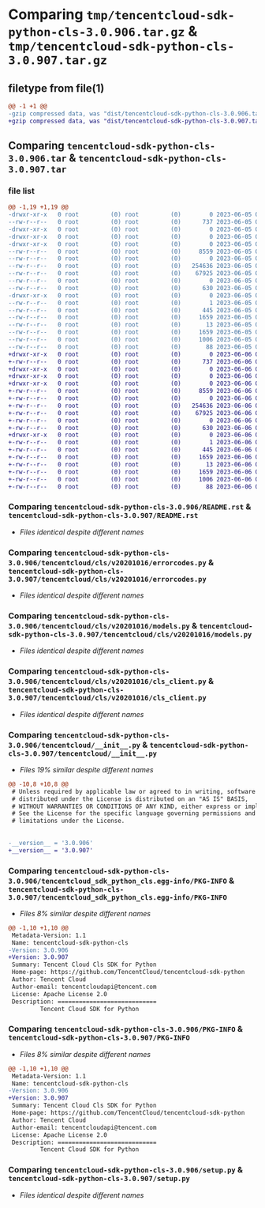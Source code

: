 # Comparing `tmp/tencentcloud-sdk-python-cls-3.0.906.tar.gz` & `tmp/tencentcloud-sdk-python-cls-3.0.907.tar.gz`

## filetype from file(1)

```diff
@@ -1 +1 @@
-gzip compressed data, was "dist/tencentcloud-sdk-python-cls-3.0.906.tar", last modified: Mon Jun  5 00:30:53 2023, max compression
+gzip compressed data, was "dist/tencentcloud-sdk-python-cls-3.0.907.tar", last modified: Tue Jun  6 02:22:51 2023, max compression
```

## Comparing `tencentcloud-sdk-python-cls-3.0.906.tar` & `tencentcloud-sdk-python-cls-3.0.907.tar`

### file list

```diff
@@ -1,19 +1,19 @@
-drwxr-xr-x   0 root         (0) root         (0)        0 2023-06-05 00:30:53.000000 tencentcloud-sdk-python-cls-3.0.906/
--rw-r--r--   0 root         (0) root         (0)      737 2023-06-05 00:30:52.000000 tencentcloud-sdk-python-cls-3.0.906/README.rst
-drwxr-xr-x   0 root         (0) root         (0)        0 2023-06-05 00:30:53.000000 tencentcloud-sdk-python-cls-3.0.906/tencentcloud/
-drwxr-xr-x   0 root         (0) root         (0)        0 2023-06-05 00:30:53.000000 tencentcloud-sdk-python-cls-3.0.906/tencentcloud/cls/
-drwxr-xr-x   0 root         (0) root         (0)        0 2023-06-05 00:30:53.000000 tencentcloud-sdk-python-cls-3.0.906/tencentcloud/cls/v20201016/
--rw-r--r--   0 root         (0) root         (0)     8559 2023-06-05 00:30:52.000000 tencentcloud-sdk-python-cls-3.0.906/tencentcloud/cls/v20201016/errorcodes.py
--rw-r--r--   0 root         (0) root         (0)        0 2023-06-05 00:30:52.000000 tencentcloud-sdk-python-cls-3.0.906/tencentcloud/cls/v20201016/__init__.py
--rw-r--r--   0 root         (0) root         (0)   254636 2023-06-05 00:30:52.000000 tencentcloud-sdk-python-cls-3.0.906/tencentcloud/cls/v20201016/models.py
--rw-r--r--   0 root         (0) root         (0)    67925 2023-06-05 00:30:52.000000 tencentcloud-sdk-python-cls-3.0.906/tencentcloud/cls/v20201016/cls_client.py
--rw-r--r--   0 root         (0) root         (0)        0 2023-06-05 00:30:52.000000 tencentcloud-sdk-python-cls-3.0.906/tencentcloud/cls/__init__.py
--rw-r--r--   0 root         (0) root         (0)      630 2023-06-05 00:30:52.000000 tencentcloud-sdk-python-cls-3.0.906/tencentcloud/__init__.py
-drwxr-xr-x   0 root         (0) root         (0)        0 2023-06-05 00:30:53.000000 tencentcloud-sdk-python-cls-3.0.906/tencentcloud_sdk_python_cls.egg-info/
--rw-r--r--   0 root         (0) root         (0)        1 2023-06-05 00:30:53.000000 tencentcloud-sdk-python-cls-3.0.906/tencentcloud_sdk_python_cls.egg-info/dependency_links.txt
--rw-r--r--   0 root         (0) root         (0)      445 2023-06-05 00:30:53.000000 tencentcloud-sdk-python-cls-3.0.906/tencentcloud_sdk_python_cls.egg-info/SOURCES.txt
--rw-r--r--   0 root         (0) root         (0)     1659 2023-06-05 00:30:53.000000 tencentcloud-sdk-python-cls-3.0.906/tencentcloud_sdk_python_cls.egg-info/PKG-INFO
--rw-r--r--   0 root         (0) root         (0)       13 2023-06-05 00:30:53.000000 tencentcloud-sdk-python-cls-3.0.906/tencentcloud_sdk_python_cls.egg-info/top_level.txt
--rw-r--r--   0 root         (0) root         (0)     1659 2023-06-05 00:30:53.000000 tencentcloud-sdk-python-cls-3.0.906/PKG-INFO
--rw-r--r--   0 root         (0) root         (0)     1006 2023-06-05 00:30:52.000000 tencentcloud-sdk-python-cls-3.0.906/setup.py
--rw-r--r--   0 root         (0) root         (0)       88 2023-06-05 00:30:53.000000 tencentcloud-sdk-python-cls-3.0.906/setup.cfg
+drwxr-xr-x   0 root         (0) root         (0)        0 2023-06-06 02:22:51.000000 tencentcloud-sdk-python-cls-3.0.907/
+-rw-r--r--   0 root         (0) root         (0)      737 2023-06-06 02:22:51.000000 tencentcloud-sdk-python-cls-3.0.907/README.rst
+drwxr-xr-x   0 root         (0) root         (0)        0 2023-06-06 02:22:51.000000 tencentcloud-sdk-python-cls-3.0.907/tencentcloud/
+drwxr-xr-x   0 root         (0) root         (0)        0 2023-06-06 02:22:51.000000 tencentcloud-sdk-python-cls-3.0.907/tencentcloud/cls/
+drwxr-xr-x   0 root         (0) root         (0)        0 2023-06-06 02:22:51.000000 tencentcloud-sdk-python-cls-3.0.907/tencentcloud/cls/v20201016/
+-rw-r--r--   0 root         (0) root         (0)     8559 2023-06-06 02:22:51.000000 tencentcloud-sdk-python-cls-3.0.907/tencentcloud/cls/v20201016/errorcodes.py
+-rw-r--r--   0 root         (0) root         (0)        0 2023-06-06 02:22:51.000000 tencentcloud-sdk-python-cls-3.0.907/tencentcloud/cls/v20201016/__init__.py
+-rw-r--r--   0 root         (0) root         (0)   254636 2023-06-06 02:22:51.000000 tencentcloud-sdk-python-cls-3.0.907/tencentcloud/cls/v20201016/models.py
+-rw-r--r--   0 root         (0) root         (0)    67925 2023-06-06 02:22:51.000000 tencentcloud-sdk-python-cls-3.0.907/tencentcloud/cls/v20201016/cls_client.py
+-rw-r--r--   0 root         (0) root         (0)        0 2023-06-06 02:22:51.000000 tencentcloud-sdk-python-cls-3.0.907/tencentcloud/cls/__init__.py
+-rw-r--r--   0 root         (0) root         (0)      630 2023-06-06 02:22:51.000000 tencentcloud-sdk-python-cls-3.0.907/tencentcloud/__init__.py
+drwxr-xr-x   0 root         (0) root         (0)        0 2023-06-06 02:22:51.000000 tencentcloud-sdk-python-cls-3.0.907/tencentcloud_sdk_python_cls.egg-info/
+-rw-r--r--   0 root         (0) root         (0)        1 2023-06-06 02:22:51.000000 tencentcloud-sdk-python-cls-3.0.907/tencentcloud_sdk_python_cls.egg-info/dependency_links.txt
+-rw-r--r--   0 root         (0) root         (0)      445 2023-06-06 02:22:51.000000 tencentcloud-sdk-python-cls-3.0.907/tencentcloud_sdk_python_cls.egg-info/SOURCES.txt
+-rw-r--r--   0 root         (0) root         (0)     1659 2023-06-06 02:22:51.000000 tencentcloud-sdk-python-cls-3.0.907/tencentcloud_sdk_python_cls.egg-info/PKG-INFO
+-rw-r--r--   0 root         (0) root         (0)       13 2023-06-06 02:22:51.000000 tencentcloud-sdk-python-cls-3.0.907/tencentcloud_sdk_python_cls.egg-info/top_level.txt
+-rw-r--r--   0 root         (0) root         (0)     1659 2023-06-06 02:22:51.000000 tencentcloud-sdk-python-cls-3.0.907/PKG-INFO
+-rw-r--r--   0 root         (0) root         (0)     1006 2023-06-06 02:22:51.000000 tencentcloud-sdk-python-cls-3.0.907/setup.py
+-rw-r--r--   0 root         (0) root         (0)       88 2023-06-06 02:22:51.000000 tencentcloud-sdk-python-cls-3.0.907/setup.cfg
```

### Comparing `tencentcloud-sdk-python-cls-3.0.906/README.rst` & `tencentcloud-sdk-python-cls-3.0.907/README.rst`

 * *Files identical despite different names*

### Comparing `tencentcloud-sdk-python-cls-3.0.906/tencentcloud/cls/v20201016/errorcodes.py` & `tencentcloud-sdk-python-cls-3.0.907/tencentcloud/cls/v20201016/errorcodes.py`

 * *Files identical despite different names*

### Comparing `tencentcloud-sdk-python-cls-3.0.906/tencentcloud/cls/v20201016/models.py` & `tencentcloud-sdk-python-cls-3.0.907/tencentcloud/cls/v20201016/models.py`

 * *Files identical despite different names*

### Comparing `tencentcloud-sdk-python-cls-3.0.906/tencentcloud/cls/v20201016/cls_client.py` & `tencentcloud-sdk-python-cls-3.0.907/tencentcloud/cls/v20201016/cls_client.py`

 * *Files identical despite different names*

### Comparing `tencentcloud-sdk-python-cls-3.0.906/tencentcloud/__init__.py` & `tencentcloud-sdk-python-cls-3.0.907/tencentcloud/__init__.py`

 * *Files 19% similar despite different names*

```diff
@@ -10,8 +10,8 @@
 # Unless required by applicable law or agreed to in writing, software
 # distributed under the License is distributed on an "AS IS" BASIS,
 # WITHOUT WARRANTIES OR CONDITIONS OF ANY KIND, either express or implied.
 # See the License for the specific language governing permissions and
 # limitations under the License.
 
 
-__version__ = '3.0.906'
+__version__ = '3.0.907'
```

### Comparing `tencentcloud-sdk-python-cls-3.0.906/tencentcloud_sdk_python_cls.egg-info/PKG-INFO` & `tencentcloud-sdk-python-cls-3.0.907/tencentcloud_sdk_python_cls.egg-info/PKG-INFO`

 * *Files 8% similar despite different names*

```diff
@@ -1,10 +1,10 @@
 Metadata-Version: 1.1
 Name: tencentcloud-sdk-python-cls
-Version: 3.0.906
+Version: 3.0.907
 Summary: Tencent Cloud Cls SDK for Python
 Home-page: https://github.com/TencentCloud/tencentcloud-sdk-python
 Author: Tencent Cloud
 Author-email: tencentcloudapi@tencent.com
 License: Apache License 2.0
 Description: ============================
         Tencent Cloud SDK for Python
```

### Comparing `tencentcloud-sdk-python-cls-3.0.906/PKG-INFO` & `tencentcloud-sdk-python-cls-3.0.907/PKG-INFO`

 * *Files 8% similar despite different names*

```diff
@@ -1,10 +1,10 @@
 Metadata-Version: 1.1
 Name: tencentcloud-sdk-python-cls
-Version: 3.0.906
+Version: 3.0.907
 Summary: Tencent Cloud Cls SDK for Python
 Home-page: https://github.com/TencentCloud/tencentcloud-sdk-python
 Author: Tencent Cloud
 Author-email: tencentcloudapi@tencent.com
 License: Apache License 2.0
 Description: ============================
         Tencent Cloud SDK for Python
```

### Comparing `tencentcloud-sdk-python-cls-3.0.906/setup.py` & `tencentcloud-sdk-python-cls-3.0.907/setup.py`

 * *Files identical despite different names*

